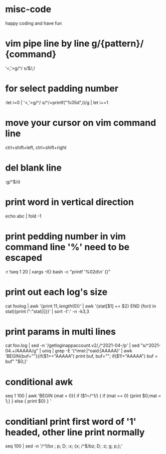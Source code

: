 # misc-code
happy coding and have fun

# vim pipe line by line g/{pattern}/ {command}
'<,'>g/^/ s/$/;/

# for select padding number
:let i=0 | '<,'>g/^/ s/^/\=printf("%05d",i)/g | let i+=1

# move your cursor on vim command line
ctrl+shift+left, ctrl+shift+right

# del blank line
:g/^$/d

# print word in vertical direction
echo abc | fold -1

# print pedding number in vim command line '%' need to be escaped
:r !seq 1 20 | xargs -I{} bash -c "printf '\%02d\n' {}"

# print out each log's size
cat foolog | awk '{print $11, length($0)}' | awk '{stat[$1] += $2} END {for(i in stat){print i":"stat[i]}}' | sort -t':' -n -k3,3

# print params in multi lines
cat foo.log | sed -n '/getloginappaccount.v2/,/^2021-04-/p' |
    sed "s/^2021-04.\+/AAAAA/g" | uniq |
        grep -E '(^imei:|^oaid:|AAAAA)' |
            awk 'BEGIN{buf=""}{if($1=="AAAAA") print buf, buf=""; if($1!="AAAAA") buf = buf" "$0;}'

# conditional awk
seq 1 100 | awk 'BEGIN {mat = 0}{ if ($1~/^1/) { if (mat == 0) {print $0;mat = 1;} } else { print $0} } '

# conditianl print first word of '1' headed, other line print normally
seq 100 | sed -n '/^1/bx ; p; D; :x; {x; /^$/bz; D; :z; g; p;};'
